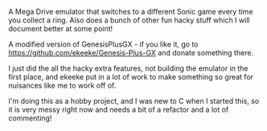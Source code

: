 A Mega Drive emulator that switches to a different Sonic game every time you collect a ring. Also does a bunch of other fun hacky stuff which I will document better at some point!

A modified version of GenesisPlusGX - if you like it, go to https://github.com/ekeeke/Genesis-Plus-GX and donate something there. 

I just did the all the hacky extra features, not building the emulator in the first place, and ekeeke put in a lot of work to make something so great for nuisances like me to work off of.

I'm doing this as a hobby project, and I was new to C when I started this, so it is very messy right now and needs a bit of a refactor and a lot of commenting!